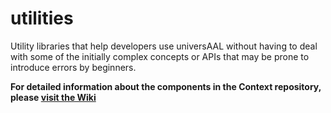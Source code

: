 # utilities
Utility libraries that help developers use universAAL without having to deal with some of the initially complex concepts or APIs that may be prone to introduce errors by beginners.

**For detailed information about the components in the Context repository, please [visit the Wiki](https://github.com/universAAL/utilities/wiki)**
